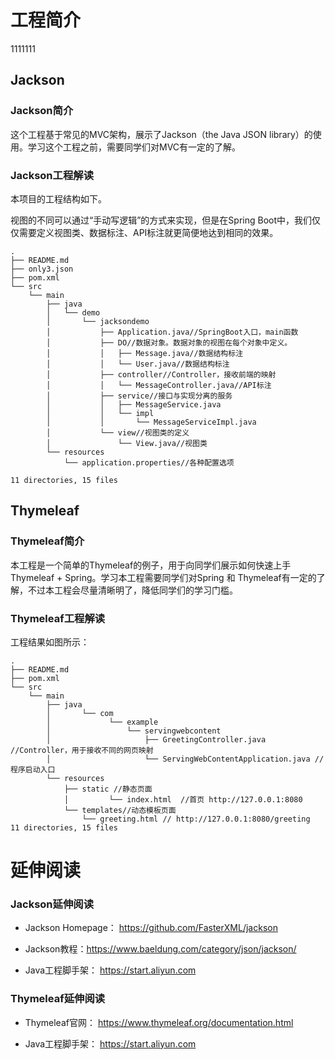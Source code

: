 # 工程简介

1111111

## Jackson
### Jackson简介
这个工程基于常见的MVC架构，展示了Jackson（the Java JSON library）的使用。学习这个工程之前，需要同学们对MVC有一定的了解。

### Jackson工程解读

本项目的工程结构如下。

视图的不同可以通过“手动写逻辑”的方式来实现，但是在Spring Boot中，我们仅仅需要定义视图类、数据标注、API标注就更简便地达到相同的效果。

```
.
├── README.md
├── only3.json
├── pom.xml
└── src
    └── main
        ├── java
        │   └── demo
        │       └── jacksondemo
        │           ├── Application.java//SpringBoot入口，main函数
        │           ├── DO//数据对象。数据对象的视图在每个对象中定义。
        │           │   ├── Message.java//数据结构标注
        │           │   └── User.java//数据结构标注
        │           ├── controller//Controller，接收前端的映射
        │           │   └── MessageController.java//API标注
        │           ├── service//接口与实现分离的服务
        │           │   ├── MessageService.java
        │           │   └── impl
        │           │       └── MessageServiceImpl.java
        │           └── view//视图类的定义
        │               └── View.java//视图类
        └── resources
            └── application.properties//各种配置选项

11 directories, 15 files
```
## Thymeleaf
### Thymeleaf简介
本工程是一个简单的Thymeleaf的例子，用于向同学们展示如何快速上手Thymeleaf + Spring。学习本工程需要同学们对Spring 和 Thymeleaf有一定的了解，不过本工程会尽量清晰明了，降低同学们的学习门槛。


### Thymeleaf工程解读


工程结果如图所示：

```
.
├── README.md
├── pom.xml
└── src
    └── main
        ├── java
        │       └── com
        │             └── example
        │                 └── servingwebcontent
        │                     ├── GreetingController.java //Controller，用于接收不同的网页映射
        │                     └── ServingWebContentApplication.java //程序启动入口
        └── resources
            ├── static //静态页面
            │         └── index.html  //首页 http://127.0.0.1:8080
            └── templates//动态模板页面
                └── greeting.html // http://127.0.0.1:8080/greeting
11 directories, 15 files

```




# 延伸阅读

### Jackson延伸阅读

* Jackson Homepage： https://github.com/FasterXML/jackson

* Jackson教程：https://www.baeldung.com/category/json/jackson/

* Java工程脚手架： https://start.aliyun.com
### Thymeleaf延伸阅读

* Thymeleaf官网： https://www.thymeleaf.org/documentation.html

* Java工程脚手架： https://start.aliyun.com

